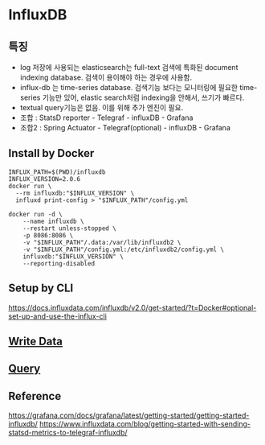 # InfluxDB

## 특징 
- log 저장에 사용되는 elasticsearch는 full-text 검색에 특화된 document indexing database. 검색이 용이해야 하는 경우에 사용함.
- influx-db 는 time-series database. 검색기능 보다는 모니터링에 필요한 time-series 기능만 있어, elastic search처럼 indexing을 안해서, 쓰기가 빠르다.
- textual query기능은 없음. 이를 위해 추가 엔진이 필요.
- 조합 : StatsD reporter - Telegraf - influxDB - Grafana
- 조합2 : Spring Actuator - Telegraf(optional) - influxDB - Grafana

## Install by Docker
```shell
INFLUX_PATH=$(PWD)/influxdb
INFLUX_VERSION=2.0.6
docker run \
  --rm influxdb:"$INFLUX_VERSION" \
  influxd print-config > "$INFLUX_PATH"/config.yml

docker run -d \
    --name influxdb \
    --restart unless-stopped \
    -p 8086:8086 \
    -v "$INFLUX_PATH"/.data:/var/lib/influxdb2 \
    -v "$INFLUX_PATH"/config.yml:/etc/influxdb2/config.yml \
    influxdb:"$INFLUX_VERSION" \
    --reporting-disabled
```

## Setup by CLI
https://docs.influxdata.com/influxdb/v2.0/get-started/?t=Docker#optional-set-up-and-use-the-influx-cli

## [Write Data](write-data.md)
## [Query](query.md)
## Reference
https://grafana.com/docs/grafana/latest/getting-started/getting-started-influxdb/
https://www.influxdata.com/blog/getting-started-with-sending-statsd-metrics-to-telegraf-influxdb/